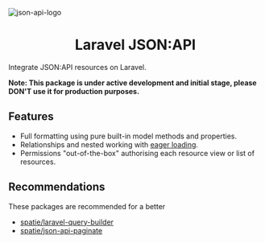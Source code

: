 ![json-api-logo](https://jsonapi.org/images/jsonapi.png)

<h1 align="center">Laravel JSON:API</h1>

Integrate JSON:API resources on Laravel.

**Note: This package is under active development and initial stage, please DON'T use it for production purposes.**

## Features

- Full formatting using pure built-in model methods and properties.
- Relationships and nested working with [eager loading](https://laravel.com/docs/master/eloquent-relationships#eager-loading).
- Permissions "out-of-the-box" authorising each resource view or list of resources.

## Recommendations

These packages are recommended for a better 

- [spatie/laravel-query-builder](https://github.com/spatie/laravel-query-builder)
- [spatie/json-api-paginate](https://github.com/spatie/laravel-json-api-paginate)
